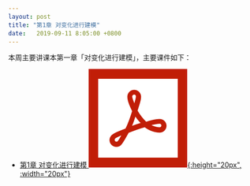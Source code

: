 ```yaml
---
layout: post
title: "第1章 对变化进行建模"
date:   2019-09-11 8:05:00 +0800
---
```


本周主要讲课本第一章「对变化进行建模」，主要课件如下：

- [第1章 对变化进行建模 ![课件][pdf_icon]{:height="20px", :width="20px"}][pdf]

[pdf_icon]: /assets/images/pdf.svg
[pdf]: /slides/chap01.pdf
